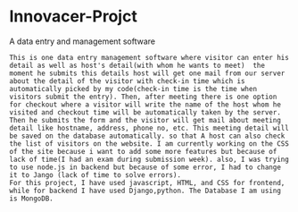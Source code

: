 # Innovacer-Projct
A data entry and management software

    This is one data entry management software where visitor can enter his detail as well as host's detail(with whom he wants to meet)  the moment he submits this details host will get one mail from our server about the detail of the visitor with check-in time which is automatically picked by my code(check-in time is the time when visitors submit the entry). Then, after meeting there is one option for checkout where a visitor will write the name of the host whom he visited and checkout time will be automatically taken by the server. Then he submits the form and the visitor will get mail about meeting detail like hostname, address, phone no, etc. This meeting detail will be saved on the database automatically. so that A host can also check the list of visitors on the website. I am currently working on the CSS of the site because i want to add some more features but because of lack of time(I had an exam during submission week). also, I was trying to use node.js in backend but because of some error, I had to change it to Jango (lack of time to solve errors).
    For this project, I have used javascript, HTML, and CSS for frontend, while for backend I have used Django,python. The Database I am using is MongoDB.
   
